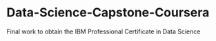 # Data-Science-Capstone-Coursera
Final work to obtain the IBM Professional Certificate in Data Science
